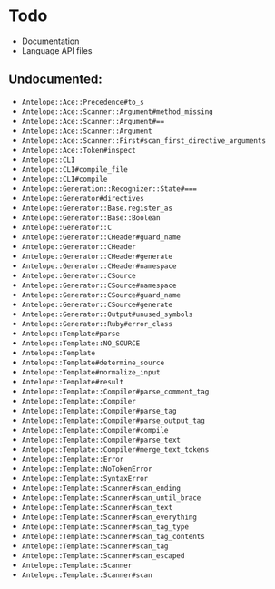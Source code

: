 # Todo

- Documentation
- Language API files

## Undocumented:

- `Antelope::Ace::Precedence#to_s`
- `Antelope::Ace::Scanner::Argument#method_missing`
- `Antelope::Ace::Scanner::Argument#==`
- `Antelope::Ace::Scanner::Argument`
- `Antelope::Ace::Scanner::First#scan_first_directive_arguments`
- `Antelope::Ace::Token#inspect`
- `Antelope::CLI`
- `Antelope::CLI#compile_file`
- `Antelope::CLI#compile`
- `Antelope::Generation::Recognizer::State#===`
- `Antelope::Generator#directives`
- `Antelope::Generator::Base.register_as`
- `Antelope::Generator::Base::Boolean`
- `Antelope::Generator::C`
- `Antelope::Generator::CHeader#guard_name`
- `Antelope::Generator::CHeader`
- `Antelope::Generator::CHeader#generate`
- `Antelope::Generator::CHeader#namespace`
- `Antelope::Generator::CSource`
- `Antelope::Generator::CSource#namespace`
- `Antelope::Generator::CSource#guard_name`
- `Antelope::Generator::CSource#generate`
- `Antelope::Generator::Output#unused_symbols`
- `Antelope::Generator::Ruby#error_class`
- `Antelope::Template#parse`
- `Antelope::Template::NO_SOURCE`
- `Antelope::Template`
- `Antelope::Template#determine_source`
- `Antelope::Template#normalize_input`
- `Antelope::Template#result`
- `Antelope::Template::Compiler#parse_comment_tag`
- `Antelope::Template::Compiler`
- `Antelope::Template::Compiler#parse_tag`
- `Antelope::Template::Compiler#parse_output_tag`
- `Antelope::Template::Compiler#compile`
- `Antelope::Template::Compiler#parse_text`
- `Antelope::Template::Compiler#merge_text_tokens`
- `Antelope::Template::Error`
- `Antelope::Template::NoTokenError`
- `Antelope::Template::SyntaxError`
- `Antelope::Template::Scanner#scan_ending`
- `Antelope::Template::Scanner#scan_until_brace`
- `Antelope::Template::Scanner#scan_text`
- `Antelope::Template::Scanner#scan_everything`
- `Antelope::Template::Scanner#scan_tag_type`
- `Antelope::Template::Scanner#scan_tag_contents`
- `Antelope::Template::Scanner#scan_tag`
- `Antelope::Template::Scanner#scan_escaped`
- `Antelope::Template::Scanner`
- `Antelope::Template::Scanner#scan`

